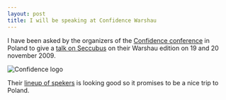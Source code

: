 ```yaml
---
layout: post
title: I will be speaking at Confidence Warshau
---
```

I have been asked by the organizers of the [Confidence
conference](http://200902.confidence.org.pl/) in Poland to give a [talk on
Seccubus](http://200902.confidence.org.pl/prelegenci/frank-breedijk/) on their
Warshau edition on 19 and 20 november 2009.

![Confidence logo](http://200902.confidence.org.pl/images/logo.jpg)

Their [lineup of spekers](http://200902.confidence.org.pl/prelegenci/) is
looking good so it promises to be a nice trip to Poland.

